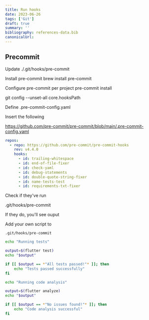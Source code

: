 ```yaml
---
title: Run hooks
date: 2023-06-26
tags: ['Git']
draft: true
summary: ''
bibliography: references-data.bib
canonicalUrl:
---
```


## Precommit

Update
./.git/hooks/pre-commit

Install pre-commit
brew install pre-commit

Configure pre-commit per project
pre-commit install

git config --unset-all core.hooksPath

Define .pre-commit-config.yaml

Insert the following

https://github.com/pre-commit/pre-commit/blob/main/.pre-commit-config.yaml

```yml
repos:
  - repo: https://github.com/pre-commit/pre-commit-hooks
    rev: v4.4.0
    hooks:
      - id: trailing-whitespace
      - id: end-of-file-fixer
      - id: check-yaml
      - id: debug-statements
      - id: double-quote-string-fixer
      - id: name-tests-test
      - id: requirements-txt-fixer
```

Check if they've run

.git/hooks/pre-commit

If they do, you'll see ouput

Add your own script to

```
.git/hooks/pre-commit
```

```bash
echo "Running tests"

output=$(flutter test)
echo "$output"

if [[ $output == *"All tests passed!"* ]]; then
    echo "Tests passed successfully"
fi

echo "Running code analysis"

output=$(flutter analyze)
echo "$output"

if [[ $output == *"No issues found!"* ]]; then
    echo "Code analysis successful"
fi
```
